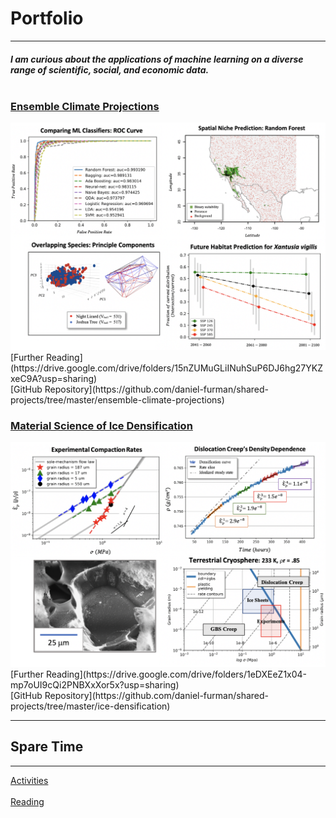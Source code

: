 # Portfolio
---
##### I am curious about the applications of machine learning on a diverse range of scientific, social, and economic data.<br><br>

### <ins>Ensemble Climate Projections</ins>
<img src="images/climate.png?raw=true"/>
[Further Reading](https://drive.google.com/drive/folders/15nZUMuGLiINuhSuP6DJ6hg27YKZxeC9A?usp=sharing) <br>
[GitHub Repository](https://github.com/daniel-furman/shared-projects/tree/master/ensemble-climate-projections)


### <ins>Material Science of Ice Densification</ins>
<img src="images/ice.png?raw=true"/>
[Further Reading](https://drive.google.com/drive/folders/1eDXEeZ1x04-mp7oUI9cQi2PNBXxXor5x?usp=sharing) <br>
[GitHub Repository](https://github.com/daniel-furman/shared-projects/tree/master/ice-densification)

---
## Spare Time
---
[Activities](activities.md)<br><br>
[Reading](reading.md)







